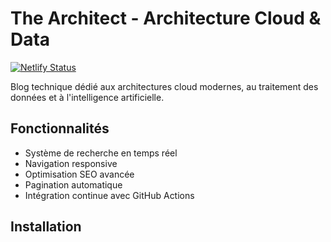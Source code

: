 # The Architect - Architecture Cloud & Data

[![Netlify Status](https://api.netlify.com/api/v1/badges/.../deploy-status)](https://app.netlify.com/sites/.../deploys)

Blog technique dédié aux architectures cloud modernes, au traitement des données et à l'intelligence artificielle.

## Fonctionnalités
- Système de recherche en temps réel
- Navigation responsive
- Optimisation SEO avancée
- Pagination automatique
- Intégration continue avec GitHub Actions

## Installation